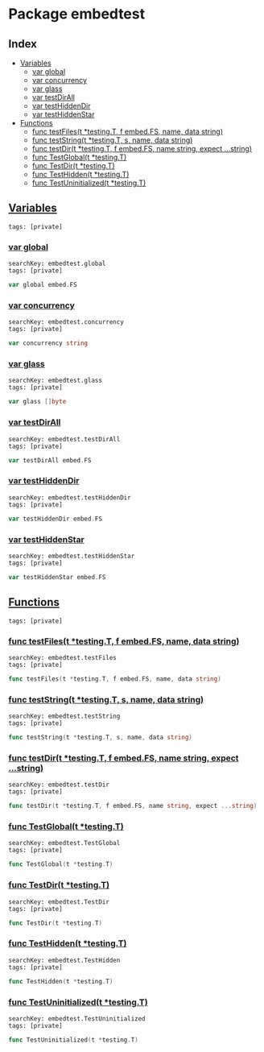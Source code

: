 # Package embedtest

## Index

* [Variables](#var)
    * [var global](#global)
    * [var concurrency](#concurrency)
    * [var glass](#glass)
    * [var testDirAll](#testDirAll)
    * [var testHiddenDir](#testHiddenDir)
    * [var testHiddenStar](#testHiddenStar)
* [Functions](#func)
    * [func testFiles(t *testing.T, f embed.FS, name, data string)](#testFiles)
    * [func testString(t *testing.T, s, name, data string)](#testString)
    * [func testDir(t *testing.T, f embed.FS, name string, expect ...string)](#testDir)
    * [func TestGlobal(t *testing.T)](#TestGlobal)
    * [func TestDir(t *testing.T)](#TestDir)
    * [func TestHidden(t *testing.T)](#TestHidden)
    * [func TestUninitialized(t *testing.T)](#TestUninitialized)


## <a id="var" href="#var">Variables</a>

```
tags: [private]
```

### <a id="global" href="#global">var global</a>

```
searchKey: embedtest.global
tags: [private]
```

```Go
var global embed.FS
```

### <a id="concurrency" href="#concurrency">var concurrency</a>

```
searchKey: embedtest.concurrency
tags: [private]
```

```Go
var concurrency string
```

### <a id="glass" href="#glass">var glass</a>

```
searchKey: embedtest.glass
tags: [private]
```

```Go
var glass []byte
```

### <a id="testDirAll" href="#testDirAll">var testDirAll</a>

```
searchKey: embedtest.testDirAll
tags: [private]
```

```Go
var testDirAll embed.FS
```

### <a id="testHiddenDir" href="#testHiddenDir">var testHiddenDir</a>

```
searchKey: embedtest.testHiddenDir
tags: [private]
```

```Go
var testHiddenDir embed.FS
```

### <a id="testHiddenStar" href="#testHiddenStar">var testHiddenStar</a>

```
searchKey: embedtest.testHiddenStar
tags: [private]
```

```Go
var testHiddenStar embed.FS
```

## <a id="func" href="#func">Functions</a>

```
tags: [private]
```

### <a id="testFiles" href="#testFiles">func testFiles(t *testing.T, f embed.FS, name, data string)</a>

```
searchKey: embedtest.testFiles
tags: [private]
```

```Go
func testFiles(t *testing.T, f embed.FS, name, data string)
```

### <a id="testString" href="#testString">func testString(t *testing.T, s, name, data string)</a>

```
searchKey: embedtest.testString
tags: [private]
```

```Go
func testString(t *testing.T, s, name, data string)
```

### <a id="testDir" href="#testDir">func testDir(t *testing.T, f embed.FS, name string, expect ...string)</a>

```
searchKey: embedtest.testDir
tags: [private]
```

```Go
func testDir(t *testing.T, f embed.FS, name string, expect ...string)
```

### <a id="TestGlobal" href="#TestGlobal">func TestGlobal(t *testing.T)</a>

```
searchKey: embedtest.TestGlobal
tags: [private]
```

```Go
func TestGlobal(t *testing.T)
```

### <a id="TestDir" href="#TestDir">func TestDir(t *testing.T)</a>

```
searchKey: embedtest.TestDir
tags: [private]
```

```Go
func TestDir(t *testing.T)
```

### <a id="TestHidden" href="#TestHidden">func TestHidden(t *testing.T)</a>

```
searchKey: embedtest.TestHidden
tags: [private]
```

```Go
func TestHidden(t *testing.T)
```

### <a id="TestUninitialized" href="#TestUninitialized">func TestUninitialized(t *testing.T)</a>

```
searchKey: embedtest.TestUninitialized
tags: [private]
```

```Go
func TestUninitialized(t *testing.T)
```


